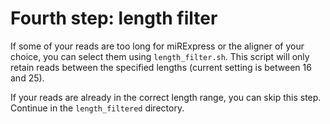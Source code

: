 # Fourth step: length filter
If some of your reads are too long for miRExpress or the aligner of your choice,
you can select them using `length_filter.sh`. This script will only retain reads
between the specified lengths (current setting is between 16 and 25).

If your reads are already in the correct length range, you can skip this step.
Continue in the `length_filtered` directory.